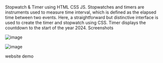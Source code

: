 Stopwatch & Timer using HTML CSS JS. 
Stopwatches and timers are instruments used to measure time interval, which is defined as the elapsed time between two events.
Here, a straightforward but distinctive interface is used to create the timer and stopwatch using CSS. Timer displays the countdown to the start of the year 2024. 
Screenshots

![image](https://github.com/Priya7319/CodeClauseInternship_timerstopwatch/assets/121280644/f3cda13b-9639-4515-a7f6-22f63d11389e)

![image](https://github.com/Priya7319/CodeClauseInternship_timerstopwatch/assets/121280644/343e13b5-2a7c-4825-9ef3-3f1f09860910)

website demo 
 
